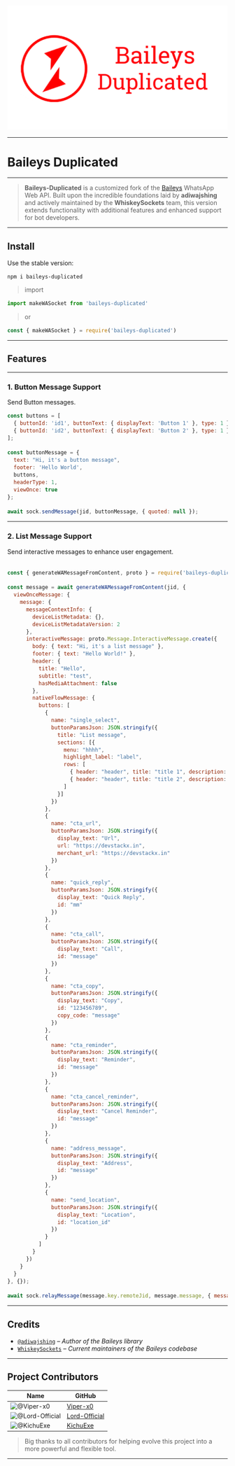 
![Baileys-Duplicated](https://raw.githubusercontent.com/Viper-x0/Viper-X0/refs/heads/main/lib/logo.png)

---
# Baileys Duplicated
---

> **Baileys-Duplicated** is a customized fork of the [Baileys](https://github.com/WhiskeySockets/Baileys) WhatsApp Web API. Built upon the incredible foundations laid by **adiwajshing** and actively maintained by the **WhiskeySockets** team, this version extends functionality with additional features and enhanced support for bot developers.

---

## Install

Use the stable version:

```
npm i baileys-duplicated
```

>import
```ts 
import makeWASocket from 'baileys-duplicated'
```
> or
```js
const { makeWASocket } = require('baileys-duplicated')
```


---

## Features

---

### 1. Button Message Support

Send Button messages.

```js
const buttons = [
  { buttonId: 'id1', buttonText: { displayText: 'Button 1' }, type: 1 },
  { buttonId: 'id2', buttonText: { displayText: 'Button 2' }, type: 1 }
];

const buttonMessage = {
  text: "Hi, it's a button message",
  footer: 'Hello World',
  buttons,
  headerType: 1,
  viewOnce: true
};

await sock.sendMessage(jid, buttonMessage, { quoted: null });
```

---

### 2. List Message Support

Send interactive messages to enhance user engagement.

```js

const { generateWAMessageFromContent, proto } = require('baileys-duplicated');

const message = await generateWAMessageFromContent(jid, {
  viewOnceMessage: {
    message: {
      messageContextInfo: {
        deviceListMetadata: {},
        deviceListMetadataVersion: 2
      },
      interactiveMessage: proto.Message.InteractiveMessage.create({
        body: { text: "Hi, it's a list message" },
        footer: { text: "Hello World!" },
        header: {
          title: "Hello",
          subtitle: "test",
          hasMediaAttachment: false
        },
        nativeFlowMessage: {
          buttons: [
            {
              name: "single_select",
              buttonParamsJson: JSON.stringify({
                title: "List message",
                sections: [{
                  menu: "hhhh",
                  highlight_label: "label",
                  rows: [
                    { header: "header", title: "title 1", description: "description 1", id: "id1" },
                    { header: "header", title: "title 2", description: "description 2", id: "id2" }
                  ]
                }]
              })
            },
            {
              name: "cta_url",
              buttonParamsJson: JSON.stringify({
                display_text: "Url",
                url: "https://devstackx.in",
                merchant_url: "https://devstackx.in"
              })
            },
            {
              name: "quick_reply",
              buttonParamsJson: JSON.stringify({
                display_text: "Quick Reply",
                id: "mm"
              })
            },
            {
              name: "cta_call",
              buttonParamsJson: JSON.stringify({
                display_text: "Call",
                id: "message"
              })
            },
            {
              name: "cta_copy",
              buttonParamsJson: JSON.stringify({
                display_text: "Copy",
                id: "123456789",
                copy_code: "message"
              })
            },
            {
              name: "cta_reminder",
              buttonParamsJson: JSON.stringify({
                display_text: "Reminder",
                id: "message"
              })
            },
            {
              name: "cta_cancel_reminder",
              buttonParamsJson: JSON.stringify({
                display_text: "Cancel Reminder",
                id: "message"
              })
            },
            {
              name: "address_message",
              buttonParamsJson: JSON.stringify({
                display_text: "Address",
                id: "message"
              })
            },
            {
              name: "send_location",
              buttonParamsJson: JSON.stringify({
                display_text: "Location",
                id: "location_id"
              })
            }
          ]
        }
      })
    }
  }
}, {});

await sock.relayMessage(message.key.remoteJid, message.message, { messageId: message.key.id });
```

---

## Credits

- [`@adiwajshing`](https://github.com/adiwajshing) – *Author of the Baileys library*
- [`WhiskeySockets`](https://github.com/WhiskeySockets/Baileys) – *Current maintainers of the Baileys codebase*

---

## Project Contributors


| Name           | GitHub                                 |
|----------------|----------------------------------------|
| ![@Viper-x0](https://github.com/Viper-X0.png?size=50) | [Viper-x0](https://github.com/Viper-X0) |
| ![@Lord-Official](https://github.com/Lord-Official.png?size=50) | [Lord-Official](https://github.com/Lord-Official) |
| ![@KichuExe](https://github.com/KichuExe.png?size=50) | [KichuExe](https://github.com/KichuExe) |

> Big thanks to all contributors for helping evolve this project into a more powerful and flexible tool.

---

